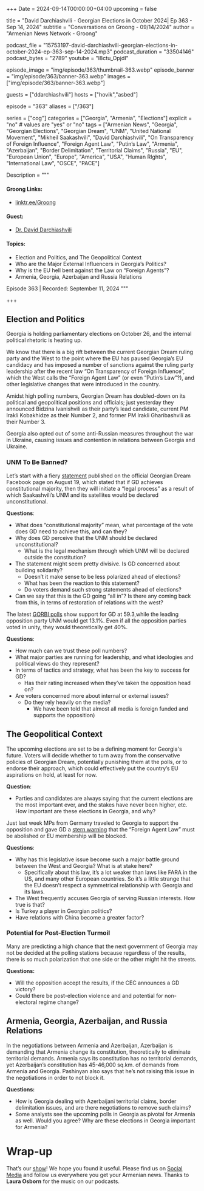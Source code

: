 +++
Date = 2024-09-14T00:00:00+04:00
upcoming = false

title = "David Darchiashvili - Georgian Elections in October 2024| Ep 363 - Sep 14, 2024"
subtitle = "Conversations on Groong - 09/14/2024"
author = "Armenian News Network - Groong"

podcast_file = "15753197-david-darchiashvili-georgian-elections-in-october-2024-ep-363-sep-14-2024.mp3"
podcast_duration = "33504146"
podcast_bytes = "2789"
youtube = "l8ctu_OpjdI"

episode_image = "img/episode/363/thumbnail-363.webp"
episode_banner = "img/episode/363/banner-363.webp"
images = ["img/episode/363/banner-363.webp"]

guests = ["ddarchiashvili"]
hosts = ["hovik","asbed"]

episode = "363"
aliases = ["/363"]

series = ["cog"]
categories = ["Georgia", "Armenia", "Elections"]
explicit = "no" # values are "yes" or "no"
tags = ["Armenian News", "Georgia", "Georgian Elections", "Georgian Dream", "UNM", "United National Movement", "Mikheil Saakashvili", "David Darchiashvili", "On Transparency of Foreign Influence", "Foreign Agent Law", "Putin’s Law", "Armenia", "Azerbaijan", "Border Delimitation", "Territorial Claims", "Russia", "EU", "European Union", "Europe", "America", "USA", "Human RIghts", "International Law", "OSCE", "PACE"]

Description = """

#### Groong Links:
* [linktr.ee/Groong](https://linktr.ee/groong)

#### Guest:
* [Dr. David Darchiashvili](/guest/ddarchiashvili)

#### Topics:
* Election and Politics, and The Geopolitical Context
* Who are the Major External Influencers in Georgia’s Politics?
* Why is the EU hell bent against the Law on “Foreign Agents”?
* Armenia, Georgia, Azerbaijan and Russia Relations


Episode 363 | Recorded: September 11, 2024
"""

+++

## Election and Politics

Georgia is holding parliamentary elections on October 26, and the internal political rhetoric is heating up.

We know that there is a big rift between the current Georgian Dream ruling party and the West to the point where the EU has paused Georgia’s EU candidacy and has imposed a number of sanctions against the ruling party leadership after the recent law “On Transparency of Foreign Influence”, which the West calls the “Foreign Agent Law” (or even “Putin’s Law”?),  and other legislative changes that were introduced in the country. 

Amidst high polling numbers, Georgian Dream has doubled-down on its political and geopolitical positions and officials; just yesterday they announced Bidzina Ivanishvili as their party’s lead candidate, current PM Irakli Kobakhidze as their Number 2, and former PM Irakli Gharibashvili as their Number 3. 

Georgia also opted out of some anti-Russian measures throughout the war in Ukraine, causing issues and contention in relations between Georgia and Ukraine.


### UNM To Be Banned?

Let’s start with a fiery [statement](https://www.facebook.com/photo/?fbid=1070769791080485&set=a.488868739270596) published on the official Georgian Dream Facebook page on August 19, which stated that if GD achieves constitutional majority, then they will initiate a “legal process” as a result of which Saakashvili’s UNM and its satellites would be declared unconstitutional.

**Questions**:
* What does “constitutional majority” mean, what percentage of the vote does GD need to achieve this, and can they?
* Why does GD perceive that the UNM should be declared unconstitutional?
    * What is the legal mechanism through which UNM will be declared outside the constitution?
* The statement might seem pretty divisive. Is GD concerned about building solidarity? 
    * Doesn’t it make sense to be less polarized ahead of elections?
    * What has been the reaction to this statement? 
    * Do voters demand such strong statements ahead of elections?
* Can we say that this is the GD going “all in”? Is there any coming back from this, in terms of restoration of relations with the west?

The latest [GORBI polls](https://info.imedi.ge/en/elections/2638/gorbi-poll-shows-if-parliamentary-elections-were-held-this-week-georgian-dream-party-would-receive-593-of-votes) show support for GD at 59.3,while the leading opposition party UNM would get 13.1%. Even if all the opposition parties voted in unity, they would theoretically get 40%.

**Questions**:
* How much can we trust these poll numbers?
* What major parties are running for leadership, and what ideologies and political views do they represent?
* In terms of tactics and strategy, what has been the key to success for GD?
    * Has their rating increased when they’ve taken the opposition head on?
* Are voters concerned more about internal or external issues?
    * Do they rely heavily on the media?
        * We have been told that almost all media is foreign funded and supports the opposition)


## The Geopolitical Context

The upcoming elections are set to be a defining moment for Georgia's future. Voters will decide whether to turn away from the conservative policies of Georgian Dream, potentially punishing them at the polls, or to endorse their approach, which could effectively put the country’s EU aspirations on hold, at least for now.

**Question**:
* Parties and candidates are always saying that the current elections are the most important ever, and the stakes have never been higher, etc. How important are these elections in Georgia, and why?

Just last week MPs from Germany traveled to Georgia to support the opposition and gave GD a [stern warning](https://www.rferl.org/a/georgia-germany-eu-foreign-agents/33109987.html) that the “Foreign Agent Law” must be abolished or EU membership will be blocked.

**Questions**:
* Why has this legislative issue become such a major battle ground between the West and Georgia? What is at stake here?
    * Specifically about this law, it’s a lot weaker than laws like FARA in the US, and many other European countries. So it’s a little strange that the EU doesn’t respect a symmetrical relationship with Georgia and its laws.
* The West frequently accuses Georgia of serving Russian interests. How true is that?
* Is Turkey a player in Georgian politics?
* Have relations with China become a greater factor?


### Potential for Post-Election Turmoil

Many are predicting a high chance that the next government of Georgia may not be decided at the polling stations because regardless of the results, there is so much polarization that one side or the other might hit the streets.

**Questions:**
* Will the opposition accept the results, if the CEC announces a GD victory?
* Could there be post-election violence and and potential for non-electoral regime change?


## Armenia, Georgia, Azerbaijan, and Russia Relations

In the negotiations between Armenia and Azerbaijan, Azerbaijan is demanding that Armenia change its constitution, theoretically to eliminate territorial demands. Armenia says its constitution has no territorial demands, yet Azerbaijan’s constitution has 45-46,000 sq.km. of demands from Armenia and Georgia. Pashinyan also says that he’s not raising this issue in the negotiations in order to not block it.

**Questions:**
* How is Georgia dealing with Azerbaijani territorial claims, border delimitation issues, and are there negotiations to remove such claims?
* Some analysts see the upcoming polls in Georgia as pivotal for Armenia as well. Would you agree? Why are these elections in Georgia important for Armenia?

# Wrap-up

That’s our [show](https://podcasts.groong.org/)! We hope you found it useful. Please find us on [Social Media](https://lintr.ee/groong) and follow us everywhere you get your Armenian news.
Thanks to **Laura Osborn** for the music on our podcasts.
